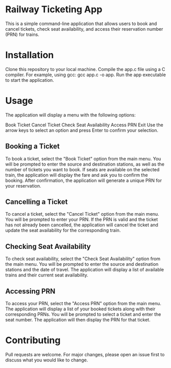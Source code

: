 # Railway Ticketing App
This is a simple command-line application that allows users to book and cancel tickets, check seat availability, and access their reservation number (PRN) for trains.

# Installation
Clone this repository to your local machine.
Compile the app.c file using a C compiler. For example, using gcc: gcc app.c -o app.
Run the app executable to start the application.

# Usage
The application will display a menu with the following options:

Book Ticket
Cancel Ticket
Check Seat Availability
Access PRN
Exit
Use the arrow keys to select an option and press Enter to confirm your selection.

## Booking a Ticket
To book a ticket, select the "Book Ticket" option from the main menu. You will be prompted to enter the source and destination stations, as well as the number of tickets you want to book. If seats are available on the selected train, the application will display the fare and ask you to confirm the booking. After confirmation, the application will generate a unique PRN for your reservation.

## Cancelling a Ticket
To cancel a ticket, select the "Cancel Ticket" option from the main menu. You will be prompted to enter your PRN. If the PRN is valid and the ticket has not already been cancelled, the application will cancel the ticket and update the seat availability for the corresponding train.

## Checking Seat Availability
To check seat availability, select the "Check Seat Availability" option from the main menu. You will be prompted to enter the source and destination stations and the date of travel. The application will display a list of available trains and their current seat availability.

## Accessing PRN
To access your PRN, select the "Access PRN" option from the main menu. The application will display a list of your booked tickets along with their corresponding PRNs. You will be prompted to select a ticket and enter the seat number. The application will then display the PRN for that ticket.

# Contributing
Pull requests are welcome. For major changes, please open an issue first to discuss what you would like to change.
